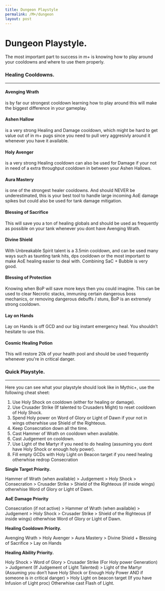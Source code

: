 ```yaml
---
title: Dungeon Playstyle
permalink: /M+/dungeon
layout: post
---
```



# Dungeon Playstyle.

The most important part to success in m+ is knowing how to play around your cooldowns and where to use them properly.

### **Healing Cooldowns.**
---
#### **Avenging Wrath**
is by far our strongest cooldown learning how to play around this will make the biggest difference in your gameplay.

#### **Ashen Hallow**
is a very strong Healing and Damage cooldown, which might be hard to get value out of in m+ pugs since you need to pull very aggresivly around it whenever you have it available.

#### **Holy Avenger**
is a very strong Healing cooldown can also be used for Damage if your not in need of a extra throughput cooldown in between your Ashen Hallows.

#### **Aura Mastery**
is one of the strongest healer cooldowns. And should NEVER be underestimated, this is your best tool to handle large incoming AoE damage spikes but could also be used for tank damage mitigation.

#### **Blessing of Sacrifice**
This will save you a ton of healing globals and should be used as frequently as possible on your tank whenever you dont have Avenging Wrath.

#### **Divine Shield**
With Unbreakable Spirit talent is a 3.5min cooldown, and can be used many ways such as taunting tank hits, dps cooldown or the most important to make AoE healing easier to deal with. Combining SaC + Bubble is very good.

#### **Blessing of Protection**
Knowing when BoP will save more keys then you could imagine. This can be used to clear Necrotic stacks, immuning certain dangerous boss mechanics, or removing dangerous debuffs / stuns, BoP is an extremely strong cooldown.

#### **Lay on Hands**
Lay on Hands is off GCD and our big instant emergency heal. You shouldn’t hesitate to use this.

#### **Cosmic Healing Potion**
This will restore 20k of your health pool and should be used frequently whenever you're in critical danger.




### **Quick Playstyle.**
---
Here you can see what your playstyle should look like in Mythic+, use the following cheat sheet:

1. Use Holy Shock on cooldown (either for healing or damage).
2. Use Crusader Strike (If talented to Crusaders Might) to reset cooldown of Holy Shock.
3. Spend Holy power on Word of Glory or Light of Dawn if your not in wings otherwhise use Shield of the Righteous.
4. Keep Consecration down all the time.
5. Cast Hammer of Wrath on cooldown when available.
6. Cast Judgement on cooldown.
7. Use Light of the Martyr if you need to do healing (assuming you dont have Holy Shock or enough holy power).
8. Fill empty GCDs with Holy Light on Beacon target if you need healing otherwhise redrop Consecration


**Single Target Priority.**

Hammer of Wrath (when available) > Judgement > Holy Shock > Consecration > Crusader Strike >  Shield of the Righteous (if inside wings) otherwhise Word of Glory or Light of Dawn.

**AoE Damage Priority**

Consecration (if not active) > Hammer of Wrath (when available) > Judgement > Holy Shock > Crusader Strike > Shield of the Righteous (if inside wings) otherwhise Word of Glory or Light of Dawn.

**Healing Cooldown Priority.**

Avenging Wrath > Holy Avenger > Aura Mastery > Divine Shield + Blessing of Sacrifice > Lay on Hands

**Healing Ability Priority.**

Holy Shock > Word of Glory > Crusader Strike (For Holy power Generation) > Judgement (If Judgement of Light Talented) > Light of the Martyr (Assuming you don’t have Holy Shock or Enough Holy Power AND if someone is in critical danger) > Holy Light on beacon target (If you have Infusion of Light proc) Otherwhise cast Flash of Light.
